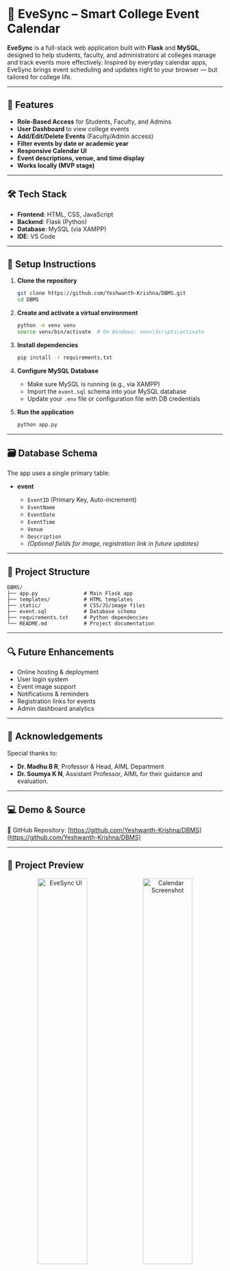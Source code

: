 # 📅 EveSync – Smart College Event Calendar

**EveSync** is a full-stack web application built with **Flask** and **MySQL**, designed to help students, faculty, and administrators at colleges manage and track events more effectively. Inspired by everyday calendar apps, EveSync brings event scheduling and updates right to your browser — but tailored for college life.

---

## 🚀 Features

* **Role-Based Access** for Students, Faculty, and Admins
* **User Dashboard** to view college events
* **Add/Edit/Delete Events** (Faculty/Admin access)
* **Filter events by date or academic year**
* **Responsive Calendar UI**
* **Event descriptions, venue, and time display**
* **Works locally (MVP stage)**

---

## 🛠️ Tech Stack

* **Frontend**: HTML, CSS, JavaScript
* **Backend**: Flask (Python)
* **Database**: MySQL (via XAMPP)
* **IDE**: VS Code

---

## 🧰 Setup Instructions

1. **Clone the repository**

   ```bash
   git clone https://github.com/Yeshwanth-Krishna/DBMS.git
   cd DBMS
   ```

2. **Create and activate a virtual environment**

   ```bash
   python -m venv venv
   source venv/bin/activate  # On Windows: venv\Scripts\activate
   ```

3. **Install dependencies**

   ```bash
   pip install -r requirements.txt
   ```

4. **Configure MySQL Database**

   * Make sure MySQL is running (e.g., via XAMPP)
   * Import the `event.sql` schema into your MySQL database
   * Update your `.env` file or configuration file with DB credentials

5. **Run the application**

   ```bash
   python app.py
   ```

---

## 🗃️ Database Schema

The app uses a single primary table:

* **event**

  * `EventID` (Primary Key, Auto-increment)
  * `EventName`
  * `EventDate`
  * `EventTime`
  * `Venue`
  * `Description`
  * *(Optional fields for image, registration link in future updates)*

---

## 📂 Project Structure

```
DBMS/
├── app.py               # Main Flask app
├── templates/           # HTML templates
├── static/              # CSS/JS/image files
├── event.sql            # Database schema
├── requirements.txt     # Python dependencies
└── README.md            # Project documentation
```

---

## 🔍 Future Enhancements

* Online hosting & deployment
* User login system
* Event image support
* Notifications & reminders
* Registration links for events
* Admin dashboard analytics

---

## 🙏 Acknowledgements

Special thanks to:

* **Dr. Madhu B R**, Professor & Head, AIML Department
* **Dr. Soumya K N**, Assistant Professor, AIML
  for their guidance and evaluation.

---

## 💻 Demo & Source

📎 GitHub Repository:
[https://github.com/Yeshwanth-Krishna/DBMS](https://github.com/Yeshwanth-Krishna/DBMS)

---

## 📸 Project Preview
<p align="center">
  <img src="https://github.com/user-attachments/assets/bc898ce1-562d-4c22-b899-ca3baa7e07bb" width="48%" alt="EveSync UI"/>
  <img src="https://github.com/user-attachments/assets/cde17e8a-174c-45f1-b2c0-bb1cc746175d" width="48%" alt="Calendar Screenshot"/>
  <br/><br/>
  <img src="https://github.com/user-attachments/assets/5a4095a3-457a-4650-9d03-91b944c1cc3e" width="48%" alt="Screenshot 1"/>
  <img src="https://github.com/user-attachments/assets/4ee78ee9-6bc9-47a9-8403-6abcbe73febf" width="48%" alt="Screenshot 2"/>
   <img scr="https://github.com/user-attachments/assets/e655b3f4-b536-4c3d-947e-3bfb3c0ea1b7" width="48%" alt="Screenshot 23"/>
  <br/><br/>
  <img src="https://github.com/user-attachments/assets/412b0ab9-0ff8-4ac9-9ff5-68afb6c29ca2" width="30%" alt="Screenshot 3"/>
  <img src="https://github.com/user-attachments/assets/865463e2-38ee-4da3-a618-64d2a8c879b9" width="30%" alt="Screenshot 4"/>
  <img src="https://github.com/user-attachments/assets/b0498f78-ebc1-4e9f-ad8c-1e039c216ebc" width="30%" alt="Screenshot 5"/>
  <br/><br/>
  <img src="https://github.com/user-attachments/assets/ba320b16-65e9-43fe-bb16-987c26d019e0" width="50%" alt="Final Screenshot"/>
</p>




---

## 🏷️ Tags

\#Flask #Python #MySQL #WebDevelopment
\#EventCalendar #StudentProject #EveSync
\#Teamwork #CollegeEvents #FullStackMVP

